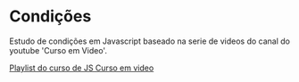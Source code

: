 # Condições 

Estudo de condições em Javascript baseado na serie de videos do canal do youtube 'Curso em Video'.

[Playlist do curso de JS Curso em video](https://www.youtube.com/playlist?list=PLHz_AreHm4dlsK3Nr9GVvXCbpQyHQl1o1)
